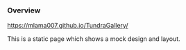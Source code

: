 ### Overview
https://mlama007.github.io/TundraGallery/

This is a static page which shows a mock design and layout.
